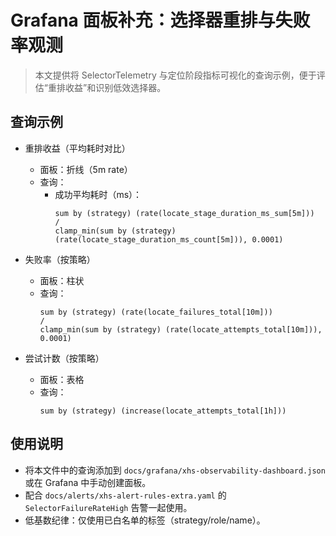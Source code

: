 # Grafana 面板补充：选择器重排与失败率观测

> 本文提供将 SelectorTelemetry 与定位阶段指标可视化的查询示例，便于评估“重排收益”和识别低效选择器。

## 查询示例

- 重排收益（平均耗时对比）

  - 面板：折线（5m rate）
  - 查询：
    - 成功平均耗时（ms）：
      ```promql
      sum by (strategy) (rate(locate_stage_duration_ms_sum[5m]))
      /
      clamp_min(sum by (strategy) (rate(locate_stage_duration_ms_count[5m])), 0.0001)
      ```

- 失败率（按策略）

  - 面板：柱状
  - 查询：
    ```promql
    sum by (strategy) (rate(locate_failures_total[10m]))
    /
    clamp_min(sum by (strategy) (rate(locate_attempts_total[10m])), 0.0001)
    ```

- 尝试计数（按策略）

  - 面板：表格
  - 查询：
    ```promql
    sum by (strategy) (increase(locate_attempts_total[1h]))
    ```

## 使用说明

- 将本文件中的查询添加到 `docs/grafana/xhs-observability-dashboard.json` 或在 Grafana 中手动创建面板。
- 配合 `docs/alerts/xhs-alert-rules-extra.yaml` 的 `SelectorFailureRateHigh` 告警一起使用。
- 低基数纪律：仅使用已白名单的标签（strategy/role/name）。


